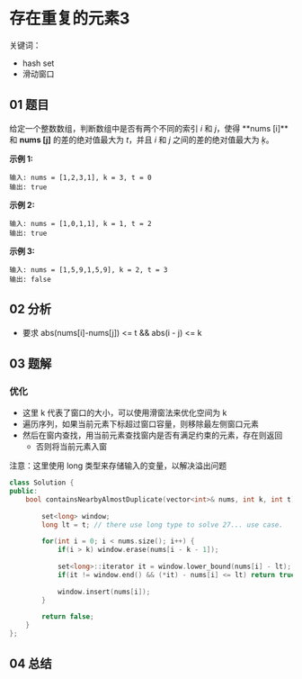 # 存在重复的元素3
关键词：

- hash set
- 滑动窗口

## 01 题目

给定一个整数数组，判断数组中是否有两个不同的索引 *i* 和 *j*，使得 **nums [i]**和 **nums [j]** 的差的绝对值最大为 *t*，并且 *i* 和 *j* 之间的差的绝对值最大为 *ķ*。

**示例 1:**

```
输入: nums = [1,2,3,1], k = 3, t = 0
输出: true
```

**示例 2:**

```
输入: nums = [1,0,1,1], k = 1, t = 2
输出: true
```

**示例 3:**

```
输入: nums = [1,5,9,1,5,9], k = 2, t = 3
输出: false
```

## 02 分析

- 要求 abs(nums[i]-nums[j]) <= t && abs(i - j) <= k

## 03 题解

### 优化

- 这里 k 代表了窗口的大小，可以使用滑窗法来优化空间为 k
- 遍历序列，如果当前元素下标超过窗口容量，则移除最左侧窗口元素
- 然后在窗内查找，用当前元素查找窗内是否有满足约束的元素，存在则返回
  - 否则将当前元素入窗

注意：这里使用 long 类型来存储输入的变量，以解决溢出问题

```c++
class Solution {
public:
    bool containsNearbyAlmostDuplicate(vector<int>& nums, int k, int t) {
        
        set<long> window;
        long lt = t; // there use long type to solve 27... use case.
        
        for(int i = 0; i < nums.size(); i++) {
            if(i > k) window.erase(nums[i - k - 1]);
            
            set<long>::iterator it = window.lower_bound(nums[i] - lt); // use search tech. 
            if(it != window.end() && (*it) - nums[i] <= lt) return true;
            
            window.insert(nums[i]);
        }
        
        return false;
    }
};
```

## 04 总结

